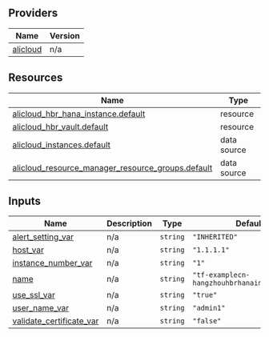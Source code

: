 <!-- BEGIN_TF_DOCS -->
## Providers

| Name | Version |
|------|---------|
| <a name="provider_alicloud"></a> [alicloud](#provider\_alicloud) | n/a |

## Resources

| Name | Type |
|------|------|
| [alicloud_hbr_hana_instance.default](https://registry.terraform.io/providers/hashicorp/alicloud/latest/docs/resources/hbr_hana_instance) | resource |
| [alicloud_hbr_vault.default](https://registry.terraform.io/providers/hashicorp/alicloud/latest/docs/resources/hbr_vault) | resource |
| [alicloud_instances.default](https://registry.terraform.io/providers/hashicorp/alicloud/latest/docs/data-sources/instances) | data source |
| [alicloud_resource_manager_resource_groups.default](https://registry.terraform.io/providers/hashicorp/alicloud/latest/docs/data-sources/resource_manager_resource_groups) | data source |

## Inputs

| Name | Description | Type | Default | Required |
|------|-------------|------|---------|:--------:|
| <a name="input_alert_setting_var"></a> [alert\_setting\_var](#input\_alert\_setting\_var) | n/a | `string` | `"INHERITED"` | no |
| <a name="input_host_var"></a> [host\_var](#input\_host\_var) | n/a | `string` | `"1.1.1.1"` | no |
| <a name="input_instance_number_var"></a> [instance\_number\_var](#input\_instance\_number\_var) | n/a | `string` | `"1"` | no |
| <a name="input_name"></a> [name](#input\_name) | n/a | `string` | `"tf-examplecn-hangzhouhbrhanainstance3654"` | no |
| <a name="input_use_ssl_var"></a> [use\_ssl\_var](#input\_use\_ssl\_var) | n/a | `string` | `"true"` | no |
| <a name="input_user_name_var"></a> [user\_name\_var](#input\_user\_name\_var) | n/a | `string` | `"admin1"` | no |
| <a name="input_validate_certificate_var"></a> [validate\_certificate\_var](#input\_validate\_certificate\_var) | n/a | `string` | `"false"` | no |
<!-- END_TF_DOCS -->    
